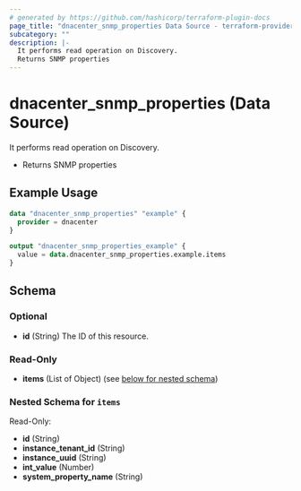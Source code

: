 ```yaml
---
# generated by https://github.com/hashicorp/terraform-plugin-docs
page_title: "dnacenter_snmp_properties Data Source - terraform-provider-dnacenter"
subcategory: ""
description: |-
  It performs read operation on Discovery.
  Returns SNMP properties
---
```


# dnacenter_snmp_properties (Data Source)

It performs read operation on Discovery.

- Returns SNMP properties

## Example Usage

```terraform
data "dnacenter_snmp_properties" "example" {
  provider = dnacenter
}

output "dnacenter_snmp_properties_example" {
  value = data.dnacenter_snmp_properties.example.items
}
```

<!-- schema generated by tfplugindocs -->
## Schema

### Optional

- **id** (String) The ID of this resource.

### Read-Only

- **items** (List of Object) (see [below for nested schema](#nestedatt--items))

<a id="nestedatt--items"></a>
### Nested Schema for `items`

Read-Only:

- **id** (String)
- **instance_tenant_id** (String)
- **instance_uuid** (String)
- **int_value** (Number)
- **system_property_name** (String)


